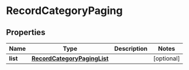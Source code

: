 
# RecordCategoryPaging

## Properties
Name | Type | Description | Notes
------------ | ------------- | ------------- | -------------
**list** | [**RecordCategoryPagingList**](RecordCategoryPagingList.md) |  |  [optional]



